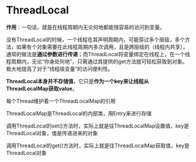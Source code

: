 # ThreadLocal

**作用**：一句话，就是在线程周期内无论何地都能很容易的访问到变量。

没有ThreadLocal的时候，一个线程在其声明周期内，可能穿过多个层级，多个方法，如果有个对象需要在此线程周期内多次调用，且是跨层级的（线程内共享），通常的做法是**通过参数进行传递**；而ThreadLocal将变量绑定在线程上，在一个线程周期内，无论“你身处何地”，只需通过其提供的get方法就可轻松获取到对象。极大地提高了对于“线程级变量”的访问便利性。

**ThreadLocal本身并不存储值**，它只是**作为一个key来让线程从ThreadLocalMap获取value**。



每个Thread维护着一个ThreadLocalMap的引用

ThreadLocalMap是ThreadLocal的内部类，用Entry来进行存储

调用ThreadLocal的set()方法时，实际上就是往ThreadLocalMap设置值，key是ThreadLocal对象，值是传递进来的对象

调用ThreadLocal的get()方法时，实际上就是往ThreadLocalMap获取值，key是ThreadLocal对象

